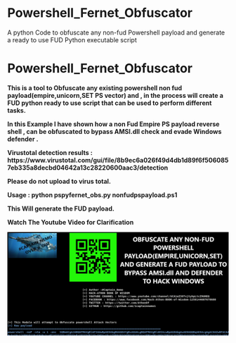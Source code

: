 # Powershell_Fernet_Obfuscator
A python Code to obfuscate any non-fud Powershell payload and generate a ready to use FUD Python executable script

<h1> <b>Powershell_Fernet_Obfuscator </b></h1>

<p><b> This is a tool to Obfuscate any existing powershell  non fud payload(empire,unicorn,SET PS vector) and , in the process will create a FUD python ready to use script 
that can be used to perform different tasks.</p></b>

<p><b>In this Example I have shown how a non Fud Empire PS payload reverse shell , can be obfuscated to bypass AMSI.dll check and evade Windows defender .</p></b>
<p><b>Virustotal detection results : https://www.virustotal.com/gui/file/8b9ec6a026f49d4db1d89f6f5060857eb335a8decbd04642a13c28220600aac3/detection</p></b>

<p><b>Please do not upload to virus total.</p></b>

<p><b>Usage : python pspyfernet_obs.py nonfudpspayload.ps1  </p></b>

<p><b>This Will generate the FUD payload.</p></b>

<p><b>Watch The Youtube Video for Clarification </p></b>

<a href="https://youtu.be/aH2D3P1rkiQ" rel="nofollow">
<img src= "https://github.com/1captainnemo1/Powershell_Fernet_Obfuscator/blob/master/empire_fernet_ps.png?raw=true" alt="to_video" style="max-width:100%;">
</a>
